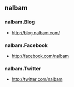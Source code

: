 ## nalbam

### nalbam.Blog
* http://blog.nalbam.com/

### nalbam.Facebook
* http://facebook.com/nalbam

### nalbam.Twitter
* http://twitter.com/nalbam
